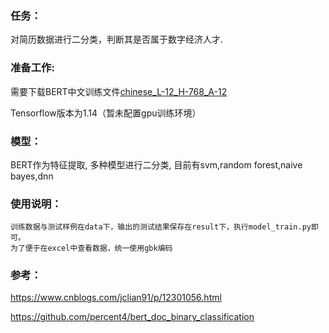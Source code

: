 ### 任务：

对简历数据进行二分类，判断其是否属于数字经济人才.

### 准备工作:
    
需要下载BERT中文训练文件[chinese_L-12_H-768_A-12](https://storage.googleapis.com/bert_models/2018_11_03/chinese_L-12_H-768_A-12.zip)

Tensorflow版本为1.14（暂未配置gpu训练环境）

### 模型：

BERT作为特征提取, 多种模型进行二分类, 目前有svm,random forest,naive bayes,dnn

### 使用说明：
	
	训练数据与测试样例在data下，输出的测试结果保存在result下，执行model_train.py即可。
	为了便于在excel中查看数据，统一使用gbk编码

### 参考：

<https://www.cnblogs.com/jclian91/p/12301056.html>
	
<https://github.com/percent4/bert_doc_binary_classification>

